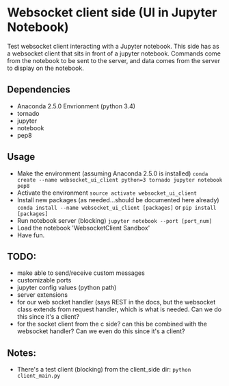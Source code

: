 # Websocket client side (UI in Jupyter Notebook)

Test websocket client interacting with a Jupyter notebook. This side has as
a websocket client that sits in front of a jupyter notebook. Commands come
from the notebook to be sent to the server, and data comes from the server to
display on the notebook.

## Dependencies
* Anaconda 2.5.0 Envrionment (python 3.4)
 * tornado
 * jupyter
 * notebook
 * pep8

## Usage
* Make the environment (assuming Anaconda 2.5.0 is installed)
`conda create --name websocket_ui_client python=3 tornado jupyter notebook pep8`
* Activate the environment
`source activate websocket_ui_client`
* Install new packages (as needed...should be documented here already)
`conda install --name websocket_ui_client [packages]` or `pip install [packages]`
* Run notebook server (blocking) `jupyter notebook --port [port_num]`
* Load the notebook 'WebsocketClient Sandbox'
* Have fun.

## TODO:
* make able to send/receive custom messages
* customizable ports
* jupyter config values (python path)
* server extensions
 * for our web socket handler (says REST in the docs, but the websocket class
   extends from request handler, which is what is needed. Can we do this
   since it's a client?
 * for the socket client from the c side? can this be combined with the
   websocket handler? Can we even do this since it's a client?

## Notes:
* There's a test client (blocking) from the client_side dir:
  `python client_main.py`
